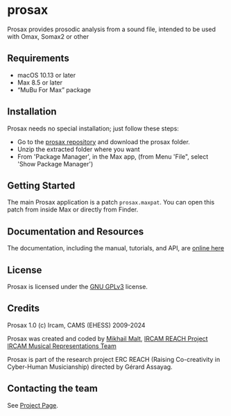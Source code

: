 # prosax
Prosax provides prosodic analysis from a sound file, intended to be used with Omax, Somax2 or other

## Requirements

* macOS 10.13 or later 
* Max 8.5 or later
* “MuBu For Max” package

## Installation

Prosax needs no special installation; just follow these steps:

- Go to the [prosax repository](https://github.com/prosax) and download the prosax folder.
- Unzip the extracted folder where you want
- From 'Package Manager', in the Max app, (from Menu 'File", select 'Show Package Manager')

## Getting Started
The main Prosax application is a patch `prosax.maxpat`. You can open this patch from inside Max or directly from Finder.

## Documentation and Resources

The documentation, including the manual, tutorials, and API, are [online here](https://repmus-docs.github.io/prosax/index.html)

## License

Prosax is licensed under the [GNU GPLv3](https://www.gnu.org/licenses/gpl-3.0.html) license.

## Credits

Prosax 1.0 (c) Ircam, CAMS (EHESS) 2009-2024

Prosax was created and coded by  [Mikhail Malt](https://www.ircam.fr/person/mikhail-malt),
[IRCAM REACH Project](https://www.ircam.fr/projects/pages/reach-project)
[IRCAM Musical Representations Team](http://repmus.ircam.fr/home)  

Prosax is part of the research project ERC REACH (Raising Co-creativity in Cyber-Human Musicianship) directed by Gérard Assayag.

## Contacting the team

See [Project Page](https://digitaljazz.fr).
